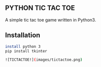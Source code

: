 ## PYTHON TIC TAC TOE
A simple tic tac toe game written in Python3.

## Installation
```bash
install python 3
pip install tkinter

![TICTACTOE!](images/tictactoe.png)